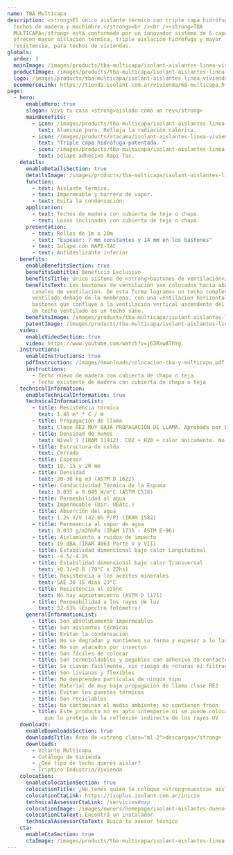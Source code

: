 ```yaml
---
name: TBA Multicapa
description: <strong>El único aislante térmico con triple capa hidrófuga para
  techos de madera y machimbre.</strong><br /><br /><strong>TBA
  MULTICAPA</strong> está conformada por un innovador sistema de 5 capas que
  ofrecen mayor aislación térmica, triple aislación hidrófuga y mayor
  resistencia, para techos de viviendas.
globals:
  order: 3
  mainImage: /images/products/tba-multicapa/isolant-aislantes-linea-vivienda-tba-multicapa-imagen-principal.jpg
  productImage: /images/products/tba-multicapa/isolant-aislantes-linea-vivienda-tba-multicapa-imagen-rollo.png
  logo: /images/products/tba-multicapa/isolant-aislantes-linea-vivienda-tba-multicapa-logo.svg
  ecommerceLink: https://tienda.isolant.com.ar/vivienda/68-multicapa.html
page:
  - hero:
      enableHero: true
      slogan: Viví tu casa <strong>aislado como un rey</strong>
      mainBenefits:
        - icon: /images/products/tba-multicapa/isolant-aislantes-linea-vivienda-tba-multicapa-beneficio-1.svg
          text: Aluminio puro. Refleja la radiación calórica.
        - icon: /images/products/atacama/isolant-aislantes-linea-vivienda-atacama-beneficio-3.svg
          text: "Triple capa hidrófuga patentada. "
        - icon: /images/products/tba-multicapa/isolant-aislantes-linea-vivienda-tba-multicapa-beneficio-3.svg
          text: Solape adhesivo Rapi-Tac.
    details:
      enableDetailsSection: true
      detailsImage: /images/products/tba-multicapa/isolant-aislantes-linea-vivienda-tba-multicapa-imagen-detalle.jpg
      function:
        - text: Aislante térmico.
        - text: Impermeable y barrera de vapor.
        - text: Evita la condensación.
      application:
        - text: Techos de madera con cubierta de teja o chapa.
        - text: Losas inclinadas con cubierta de teja o chapa.
      presentation:
        - text: Rollos de 1m x 20m
        - text: "Espesor: 7 mm constantes y 14 mm en los bastones"
        - text: Solape con RAPI-TAC
        - text: Antideslizante inferior
    benefits:
      enableBenefitsSection: true
      benefitsSubtitle: Beneficio Exclusivo
      benefitsTitle: Único sistema de <strong>bastones de ventilación</strong>
      benefitsText: Los bastones de ventilación van colocados hacia abajo, creando los
        canales de ventilación. De esta forma logramos un techo completamente
        ventilado debajo de la membrana, con una ventilación horizontal entre los
        bastones que confluye a la ventilación vertical ascendente del doble listón.
        Un techo ventilado es un techo sano.
      benefitsImage: /images/products/tba-multicapa/isolant-aislantes-linea-vivienda-tba-multicapa-beneficio-exclusivo.jpg
      patentImage: /images/products/tba-multicapa/isolant-aislantes-linea-vivienda-multicapa-patente.png
    video:
      enableVideoSection: true
      video: https://www.youtube.com/watch?v=j63RxwAThYg
    instructions:
      enableInstructions: true
      pdfInstruction: /images/downloads/colocacion-tba-y-multicapa.pdf
      instructions:
        - Techo nuevo de madera con cubierta de chapa o teja
        - Techo existente de madera con cubierta de chapa o teja
    technicalInformation:
      enableTechnicalInformation: true
      technicalInformationList:
        - title: Resistencia térmica
          text: 1.46 m² * C / W
        - title: Propagación de llama
          text: Clase RE2 MUY BAJA PROPAGACIÓN DE LLAMA. Aprobada por Bomberos Argentina.
        - title: Densidad de humos
          text: Nivel 1 (IRAM 11912). CO2 + H20 + calor únicamente. No desprende gases envenenantes.
        - title: Estructura de celda
          text: Cerrada
        - title: Espesor
          text: 10, 15 y 20 mm
        - title: Densidad
          text: 20-30 kg m3 (ASTM D 1622)
        - title: Conductividad Térmica de la Espuma
          text: 0.035 a 0.045 W/m°C (ASTM C518)
        - title: Permeabilidad al agua
          text: Impermeable (Dir. UEAtc.)
        - title: Absorción del agua
          text: 1.2% V/V (42.6% P/P) (IRAM 1582)
        - title: Permeancia al vapor de agua
          text: 0.033 g/m2hkPa (IRAM 1735 - ASTM E-96)
        - title: Aislamiento a ruidos de impacto
          text: 19 dBA (IRAM 4063 Parte V y VII)
        - title: Estabilidad dimensional bajo calor Longitudinal
          text: -4.5/-4.2%
        - title: Estabilidad dimensional bajo calor Transversal
          text: +0.3/+0.8 (70°C x 22hs)
        - title: Resistencia a los aceites minerales
          text: SAE 30 15 días 23°C
        - title: Resistencia al ozono
          text: No hay agrietamiento (ASTM D 1171)
        - title: Permeabilidad a los rayos de luz
          text: 52-63% (Espectro fotómetro)
      generalInformationList:
        - title: Son absolutamente impermeables
        - title: Son aislantes térmicos
        - title: Evitan la condensación
        - title: No se degradan y mantienen su forma y espesor a lo largo del tiempo
        - title: No son atacados por insectos
        - title: Son fáciles de colocar
        - title: Son termosoldables y pegables con adhesivo de contacto
        - title: Se clavan fácilmente, sin riesgo de roturas ni filtraciones
        - title: Son livianas y flexibles
        - title: No desprenden partículas de ningún tipo
        - title: Material de muy baja propagación de llama clase RE2
        - title: Evitan los puentes térmicos
        - title: Son reciclables
        - title: No contaminan el medio ambiente; no contienen freón
        - title: Este producto no es apto intemperie ni se puede colocar sin un cielorraso
            que lo proteja de la reflexión indirecta de los rayos UV
    downloads:
      enableDownloadsSection: true
      downloadsTitle: Área de <strong class="ml-2">descargas</strong>
      downloads:
        - Volante Multicapa
        - Catálogo de Vivienda
        - ¿Qué tipo de techo querés aislar?
        - Tríptico Industria/Vivienda
    colocation:
      enableColocationSection: true
      colocationTitle: ¿No tenés quién te coloque <strong>nuestros aislantes?</strong>
      colocationCtaLink: https://isoplus.isolant.com.ar/inicio
      technicalAssessorCtaLink: /servicios#map
      colocationImage: /images/owners/homepage/isolant-aislantes-duenos-e-inquilinos-isoplus-colocation.jpg
      colocationCtaText: Encontrá un instalador
      technicalAssessorCtaText: Buscá tu asesor técnico
    cta:
      enableCtaSection: true
      ctaImage: /images/products/tba-multicapa/isolant-aislantes-linea-vivienda-tba-multicapa-cta-fondo.jpg
---
```

